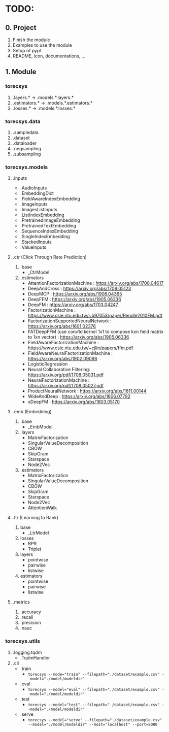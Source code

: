# TODO:

## 0. Project
1. Finish the module
2. Examples to use the module
3. Setup of pypl
4. README, icon, documentations, ...

## 1. Module

### torecsys
1. .layers.* -> .models.\*.layers.\*
2. .estimators.* -> .models.\*.estimators.\*
3. .losses.* -> .models.\*.losses.\*

### torecsys.data
1. .sampledata
2. .dataset
3. .dataloader
4. .negsampling
5. .subsampling

### torecsys.models
1. .inputs
    * .AudioInputs
    * .EmbeddingDict
    * .FieldAwareIndexEmbedding
    * .ImageInputs
    * .ImagesListInputs
    * .ListIndexEmbedding
    * .PretrainedImageEmbedding
    * .PretrainedTextEmbedding
    * .SequenceIndexEmbedding
    * .SingleIndexEmbedding
    * .StackedInputs
    * .ValueInputs

2. .ctr (Click Through Rate Prediction)
    1. .base
        * _CtrModel
    3. .estimators
        * AttentionFactorizationMachine : https://arxiv.org/abs/1708.04617
        * DeepAndCross : https://arxiv.org/abs/1708.05123
        * DeepMCP : https://arxiv.org/abs/1906.04365
        * DeepFFM : https://arxiv.org/abs/1905.06336
        * DeepFM  : https://arxiv.org/abs/1703.04247
        * FactorizationMachine : https://www.csie.ntu.edu.tw/~b97053/paper/Rendle2010FM.pdf
        * FactorizationSupportedNeuralNetwork : https://arxiv.org/abs/1601.02376
        * FATDeepFFM (use conv1d kernel 1x1 to compose kxn field matrix to 1xn vector) : https://arxiv.org/abs/1905.06336
        * FieldAwareFactorizationMachine : https://www.csie.ntu.edu.tw/~cjlin/papers/ffm.pdf
        * FieldAwareNeuralFactorizationMachine : https://arxiv.org/abs/1902.09096
        * LogisticRegression
        *  Neural Collaborative Filtering: https://arxiv.org/pdf/1708.05031.pdf
        * NeuralFactorizationMachine : https://arxiv.org/pdf/1708.05027.pdf
        * ProductNeuralNetwork : https://arxiv.org/abs/1611.00144
        * WideAndDeep : https://arxiv.org/abs/1606.07792
        * xDeepFM : https://arxiv.org/abs/1803.05170

3. .emb (Embedding)
    1. .base
        * _EmbModel
    2. .layers
        * MatrixFactorization
        * SingularValueDecomposition
        * CBOW
        * SkipGram
        * Starspace
        * Node2Vec
    3. .estimators
        * MatrixFactorization
        * SingularValueDecomposition
        * CBOW
        * SkipGram
        * Starspace
        * Node2Vec
        * AttentionWalk

4. .ltr (Learning to Rank)
    1. base
        * _LtrModel
    2. losses
        * BPR
        * Triplet
    3. layers
        * pointwise
        * pairwise
        * listwise
    4. estimators
        * pointwise
        * pairwise
        * listwise

5. .metrics
    1. .accuracy
    2. .recall
    3. .precision
    4. .nauc

### torecsys.utils
1. .logging.tqdm
    * .TqdmHandler
2. .cli
    * .train
        * ```torecsys --mode="train" --filepath="./dataset/example.csv" --model="./model/modeldir"```
    * .eval
        * ```torecsys --model="eval" --filepath="./dataset/example.csv" --model="./model/modeldir"```
    * .test
        * ```torecsys --model="test" --filepath="./dataset/example.csv" --model="./model/modeldir"```
    * .serve
        * ```torecsys --model="serve" --filepath="./dataset/example.csv" --model="./model/modeldir" --host="localhost" --port=8080```
    